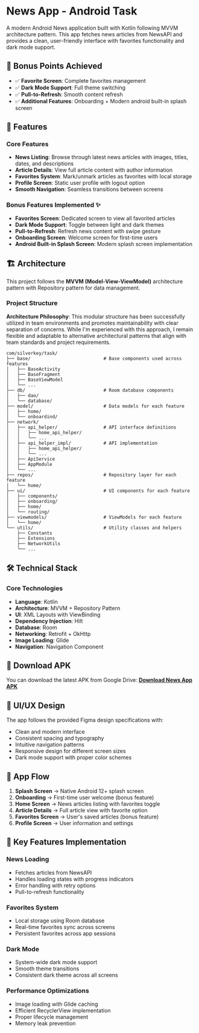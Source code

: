 # News App - Android Task

A modern Android News application built with Kotlin following MVVM architecture pattern. This app fetches news articles from NewsAPI and provides a clean, user-friendly interface with favorites functionality and dark mode support.

## 🎯 Bonus Points Achieved

- ✅ **Favorite Screen**: Complete favorites management
- ✅ **Dark Mode Support**: Full theme switching
- ✅ **Pull-to-Refresh**: Smooth content refresh
- ✅ **Additional Features**: Onboarding + Modern android built-in splash screen

## 📱 Features

### Core Features

- **News Listing**: Browse through latest news articles with images, titles, dates, and descriptions
- **Article Details**: View full article content with author information
- **Favorites System**: Mark/unmark articles as favorites with local storage
- **Profile Screen**: Static user profile with logout option
- **Smooth Navigation**: Seamless transitions between screens

### Bonus Features Implemented ✨

- **Favorites Screen**: Dedicated screen to view all favorited articles
- **Dark Mode Support**: Toggle between light and dark themes
- **Pull-to-Refresh**: Refresh news content with swipe gesture
- **Onboarding Screen**: Welcome screen for first-time users
- **Android Built-in Splash Screen**: Modern splash screen implementation

## 🏗️ Architecture

This project follows the **MVVM (Model-View-ViewModel)** architecture pattern with Repository pattern for data management.

### Project Structure

**Architecture Philosophy**: This modular structure has been successfully utilized in team environments and promotes maintainability with clear separation of concerns. While I'm experienced with this approach, I remain flexible and adaptable to alternative architectural patterns that align with team standards and project requirements.

```
com/silverkey/task/
├── base/                           # Base components used across features
│   ├── BaseActivity
│   ├── BaseFragment
│   ├── BaseViewModel
│   └── ...
├── db/                             # Room database components
│   ├── dao/
│   └── database/
├── model/                          # Data models for each feature
│   ├── home/
│   └── onboardind/
├── network/
│   ├── api_helper/                 # API interface definitions
│   │   ├── home_api_helper/
│   │   └── ...
│   ├── api_helper_impl/            # API implementation
│   │   ├── home_api_helper/
│   │   └── ...
│   ├── ApiService
│   ├── AppModule
│   └── ...
├── repos/                          # Repository layer for each feature
│   └── home/
├── ui/                             # UI components for each feature
│   ├── components/
│   ├── onboarding/
│   ├── home/
│   └── routing/
├── viewmodels/                     # ViewModels for each feature
│   └── home/
└── utils/                          # Utility classes and helpers
    ├── Constants
    ├── Extensions
    ├── NetworkUtils
    └── ...
```

## 🛠️ Technical Stack

### Core Technologies

- **Language**: Kotlin
- **Architecture**: MVVM + Repository Pattern
- **UI**: XML Layouts with ViewBinding
- **Dependency Injection**: Hilt
- **Database**: Room
- **Networking**: Retrofit + OkHttp
- **Image Loading**: Glide
- **Navigation**: Navigation Component

## 📱 Download APK

You can download the latest APK from Google Drive:
**[Download News App APK](https://drive.google.com/drive/folders/1W3k6v4loTaJAxoN8rPRd4AgCZbERHXDp?usp=sharing)**

## 🎨 UI/UX Design

The app follows the provided Figma design specifications with:

- Clean and modern interface
- Consistent spacing and typography
- Intuitive navigation patterns
- Responsive design for different screen sizes
- Dark mode support with proper color schemes

## 🔄 App Flow

1. **Splash Screen** → Native Android 12+ splash screen
2. **Onboarding** → First-time user welcome (bonus feature)
3. **Home Screen** → News articles listing with favorites toggle
4. **Article Details** → Full article view with favorite option
5. **Favorites Screen** → User's saved articles (bonus feature)
6. **Profile Screen** → User information and settings

## 🌟 Key Features Implementation

### News Loading

- Fetches articles from NewsAPI
- Handles loading states with progress indicators
- Error handling with retry options
- Pull-to-refresh functionality

### Favorites System

- Local storage using Room database
- Real-time favorites sync across screens
- Persistent favorites across app sessions

### Dark Mode

- System-wide dark mode support
- Smooth theme transitions
- Consistent dark theme across all screens

### Performance Optimizations

- Image loading with Glide caching
- Efficient RecyclerView implementation
- Proper lifecycle management
- Memory leak prevention

